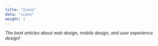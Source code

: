 ```yaml
---
title: "Icons"
data: "icons"
weight: 1
---
```


_The best articles about web design, mobile design, and user experience design!_

